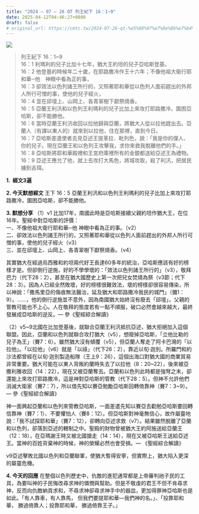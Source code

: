 ```yaml
---
title: "2024 – 07 – 26 QT 列王紀下 16：1~9"
date: 2025-04-12T04:46:27+0800
draft: false
# original_url: https://cmtc.tw/2024-07-26-qt-%e5%88%97%e7%8e%8b%e7%b4%80%e4%b8%8b-16%ef%bc%9a19
---
```


![](/images/qt.jpg)
> 列王紀下 16：1\~9  
> 16：1 利瑪利的兒子比加十七年，猶大王約坦的兒子亞哈斯登基。  
> 16：2 他登基的時候年二十歲，在耶路撒冷作王十六年；不像他祖大衛行耶和華─他　神眼中看為正的事，  
> 16：3 卻效法以色列諸王所行的，又照著耶和華從以色列人面前趕出的外邦人所行可憎的事，使他的兒子經火，  
> 16：4 並在邱壇上、山岡上、各青翠樹下獻祭燒香。  
> 16：5 亞蘭王利汛和以色列王利瑪利的兒子比加上來攻打耶路撒冷，圍困亞哈斯，卻不能勝他。  
> 16：6 當時亞蘭王利汛收回以拉他歸與亞蘭，將猶大人從以拉他趕出去。亞蘭人（有譯以東人的）就來到以拉他，住在那裡，直到今日。  
> 16：7 亞哈斯差遣使者去見亞述王提革拉．毗列色，說：「我是你的僕人、你的兒子。現在亞蘭王和以色列王攻擊我，求你來救我脫離他們的手。」  
> 16：8 亞哈斯將耶和華殿裡和王宮府庫裡所有的金銀都送給亞述王為禮物。  
> 16：9 亞述王應允了他，就上去攻打大馬色，將城攻取，殺了利汛，把居民擄到吉珥。

**1.  經文3遍**

**2. 今天默想經文**
王下 16：5 亞蘭王利汛和以色列王利瑪利的兒子比加上來攻打耶路撒冷，圍困亞哈斯，卻不能勝他。

**3. 默想分享**
（1）v1 比加17年，南國此時是亞哈斯接續父親約坦作猶大王，在位16年。聖經中對亞哈斯的評價：  
一、不像他祖大衛行耶和華─他 神眼中看為正的事。（v2）  
二、卻效法以色列諸王所行的，又照著耶和華從以色列人面前趕出的外邦人所行可憎的事，使他的兒子經火（v3）  
三、並在邱壇上、山岡上、各青翠樹下獻祭燒香。（v4）

其實猶大在經過烏西雅和約坦兩代好王長達60多年的統治，亞哈斯應該有好的榜樣才是。但卻倒行逆施，好的不學學壞的：「效法以色列諸王所行的」（v3），敬拜巴力（代下28：2），甚至在猶大國歷史上第一次把兒女焚燒為祭（v3節；代下28：3）。因為人已經全然敗壞，好的榜樣很難效法，壞的榜樣卻很容易傳染，所以神說：「撒馬里亞的傷痕無法醫治，延及猶大和耶路撒冷我民的城門」（彌1：9）。……，他的倒行逆施並不意外，因為南國猶大始終沒有廢去「邱壇」，父親的管教可能也不上心。人在敬拜的態度若有一點不順服，破口必然會越來越大，最終發展成亞哈斯的逆反。— 參《聖經綜合解讀》

（2）v5\~9北國在比加登基後，就聯合亞蘭王利汛抵抗亞述，猶大拒絕加入這個聯盟。因此，亞蘭和以色列就聯合攻打猶大（v5），想廢掉亞哈斯，「立他比勒的兒子為王」（賽7：6）。雖然猶大沒有傾覆（v5），但亞蘭人奪走了阿卡巴灣的「以拉他」。「以拉他」（v6）就是「以祿」（代下26：2），靠近以旬·迦別。所羅門和約沙法都曾經在以旬·迦別製造船隊（王上9：26），這個出海口對猶大國的商業貿易非常重要。猶大可能在以東人背叛約蘭時失去了以拉他（8：20\~22），後來被亞撒利雅收回（14：22），現在又被亞蘭奪去。亞蘭和以色列此時都是強弩之末，卻還能上來攻打耶路撒冷，這是神對亞哈斯的管教（代下28：5）。但神不允許他們消滅大衛家（賽7：7），所以借先知以賽亞勉勵亞哈斯回轉倚靠神（賽7：3\~9）。— 參《聖經綜合解讀》

神一面興起亞蘭和以色列來管教亞哈斯，一面差遣先知以賽亞去勸勉亞哈斯要回轉信靠神（賽7：1）、不要懼怕人（賽8：12）。但亞哈斯對神毫無信心，故作屬靈地說：「我不試探耶和華」（賽7：12），卻轉向亞述求救（v7）。結果雖然脫離了亞蘭和以色列，卻落到亞述的轄制之中。聖殿的財物曾被猶大王約阿施送給亞蘭王（12：18），在亞瑪謝王時又被北國搶走（14：14），現在又被亞哈斯王送給亞述王。當神的百姓背棄神的時候，神的榮耀必然也會受損。— 《聖經綜合解讀》

v9亞述擊敗北國以色列和亞蘭聯軍，使猶大暫得安寧，但實際上，猶大陷入更深的屬靈危機。

**4. 今天的回應**
在整個以色列歷史中，仇敵的進犯通常都是上帝審判祂子民的工具，為要叫神的子民悔改尋求神的憐憫與幫助。但是不敬虔的君王不但不肯尋求神，反而向仇敵納貢求和，不尋求神卻尋求神手中的器皿，更加得罪神亞哈斯也是如此。「有人靠車，有人靠馬， 但我們要提耶和華—我們神的名。」、「投靠耶和華， 勝過倚靠人；投靠耶和華， 勝過倚靠王子。」
